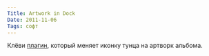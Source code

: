 ```yaml
---
Title: Artwork in Dock
Date: 2011-11-06
Tags: софт
---
```


Клёви [плагин](http://www.splook.com/Software/DockArt.html), который меняет иконку тунца на артворк альбома.